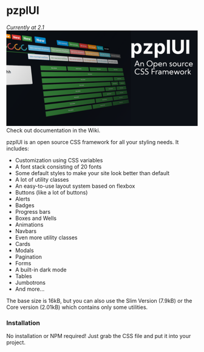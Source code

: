 # pzplUI
*Currently at 2.1*
![pzplUI - an open source CSS framework](https://raw.githubusercontent.com/ProgramistaZpolski/pzplUI/master/wikiimg/pzplui.png)
Check out documentation in the Wiki.

pzplUI is an open source CSS framework for all your styling needs. It includes:
- Customization using CSS variables
- A font stack consisting of 20 fonts
- Some default styles to make your site look better than default
- A lot of utility classes
- An easy-to-use layout system based on flexbox
- Buttons (like a lot of buttons)
- Alerts
- Badges
- Progress bars
- Boxes and Wells
- Animations
- Navbars
- Even more utility classes
- Cards
- Modals
- Pagination
- Forms
- A built-in dark mode
- Tables
- Jumbotrons
- And more...

The base size is 16kB, but you can also use the Slim Version (7.9kB) or the Core version (2.01kB) which contains only some utilities.

### Installation
No installation or NPM required! Just grab the CSS file and put it into your project.
